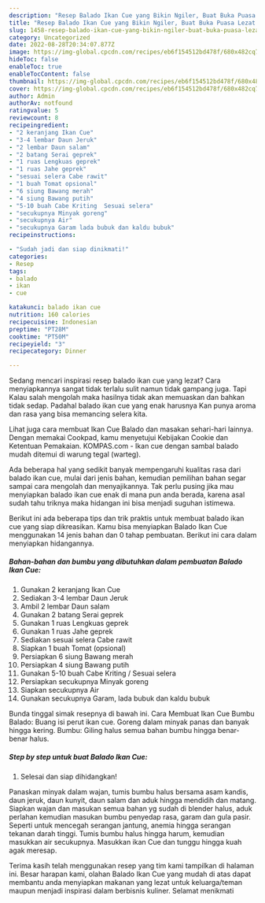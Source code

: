 ```yaml
---
description: "Resep Balado Ikan Cue yang Bikin Ngiler, Buat Buka Puasa Lezat Sekali"
title: "Resep Balado Ikan Cue yang Bikin Ngiler, Buat Buka Puasa Lezat Sekali"
slug: 1458-resep-balado-ikan-cue-yang-bikin-ngiler-buat-buka-puasa-lezat-sekali
category: Uncategorized
date: 2022-08-28T20:34:07.877Z
image: https://img-global.cpcdn.com/recipes/eb6f154512bd478f/680x482cq70/balado-ikan-cue-foto-resep-utama.jpg
hideToc: false
enableToc: true
enableTocContent: false
thumbnail: https://img-global.cpcdn.com/recipes/eb6f154512bd478f/680x482cq70/balado-ikan-cue-foto-resep-utama.jpg
cover: https://img-global.cpcdn.com/recipes/eb6f154512bd478f/680x482cq70/balado-ikan-cue-foto-resep-utama.jpg
author: Admin
authorAv: notfound
ratingvalue: 5
reviewcount: 8
recipeingredient:
- "2 keranjang Ikan Cue"
- "3-4 lembar Daun Jeruk"
- "2 lembar Daun salam"
- "2 batang Serai geprek"
- "1 ruas Lengkuas geprek"
- "1 ruas Jahe geprek"
- "sesuai selera Cabe rawit"
- "1 buah Tomat opsional"
- "6 siung Bawang merah"
- "4 siung Bawang putih"
- "5-10 buah Cabe Kriting  Sesuai selera"
- "secukupnya Minyak goreng"
- "secukupnya Air"
- "secukupnya Garam lada bubuk dan kaldu bubuk"
recipeinstructions:

- "Sudah jadi dan siap dinikmati!"
categories:
- Resep
tags:
- balado
- ikan
- cue

katakunci: balado ikan cue 
nutrition: 160 calories
recipecuisine: Indonesian
preptime: "PT28M"
cooktime: "PT50M"
recipeyield: "3"
recipecategory: Dinner

---
```



Sedang mencari inspirasi resep balado ikan cue yang lezat? Cara menyiapkannya sangat tidak terlalu sulit namun tidak gampang juga. Tapi Kalau salah mengolah maka hasilnya tidak akan memuaskan dan bahkan tidak sedap. Padahal balado ikan cue yang enak harusnya Kan punya aroma dan rasa yang bisa memancing selera kita.


Lihat juga cara membuat Ikan Cue Balado dan masakan sehari-hari lainnya. Dengan memakai Cookpad, kamu menyetujui Kebijakan Cookie dan Ketentuan Pemakaian. KOMPAS.com - Ikan cue dengan sambal balado mudah ditemui di warung tegal (warteg).

Ada beberapa hal yang sedikit banyak mempengaruhi kualitas rasa dari balado ikan cue, mulai dari jenis bahan, kemudian pemilihan bahan segar sampai cara mengolah dan menyajikannya. Tak perlu pusing jika mau menyiapkan balado ikan cue enak di mana pun anda berada, karena asal sudah tahu triknya maka hidangan ini bisa menjadi suguhan istimewa.


Berikut ini ada beberapa tips dan trik praktis untuk membuat balado ikan cue yang siap dikreasikan. Kamu bisa menyiapkan Balado Ikan Cue menggunakan 14 jenis bahan dan 0 tahap pembuatan. Berikut ini cara dalam menyiapkan hidangannya.

<!--inarticleads1-->

##### Bahan-bahan dan bumbu yang dibutuhkan dalam pembuatan Balado Ikan Cue:

1. Gunakan 2 keranjang Ikan Cue
1. Sediakan 3-4 lembar Daun Jeruk
1. Ambil 2 lembar Daun salam
1. Gunakan 2 batang Serai geprek
1. Gunakan 1 ruas Lengkuas geprek
1. Gunakan 1 ruas Jahe geprek
1. Sediakan sesuai selera Cabe rawit
1. Siapkan 1 buah Tomat (opsional)
1. Persiapkan 6 siung Bawang merah
1. Persiapkan 4 siung Bawang putih
1. Gunakan 5-10 buah Cabe Kriting / Sesuai selera
1. Persiapkan secukupnya Minyak goreng
1. Siapkan secukupnya Air
1. Gunakan secukupnya Garam, lada bubuk dan kaldu bubuk


Bunda tinggal simak resepnya di bawah ini. Cara Membuat Ikan Cue Bumbu Balado: Buang isi perut ikan cue. Goreng dalam minyak panas dan banyak hingga kering. Bumbu: Giling halus semua bahan bumbu hingga benar-benar halus. 

<!--inarticleads2-->

##### Step by step untuk buat Balado Ikan Cue:


1. Selesai dan siap dihidangkan!

Panaskan minyak dalam wajan, tumis bumbu halus bersama asam kandis, daun jeruk, daun kunyit, daun salam dan aduk hingga mendidih dan matang. Siapkan wajan dan masukan semua bahan yg sudah di blender halus, aduk perlahan kemudian masukan bumbu penyedap rasa, garam dan gula pasir. Seperti untuk mencegah serangan jantung, anemia hingga serangan tekanan darah tinggi. Tumis bumbu halus hingga harum, kemudian masukkan air secukupnya. Masukkan ikan Cue dan tunggu hingga kuah agak meresap. 

Terima kasih telah menggunakan resep yang tim kami tampilkan di halaman ini. Besar harapan kami, olahan Balado Ikan Cue yang mudah di atas dapat membantu anda menyiapkan makanan yang lezat untuk keluarga/teman maupun menjadi inspirasi dalam berbisnis kuliner. Selamat menikmati

